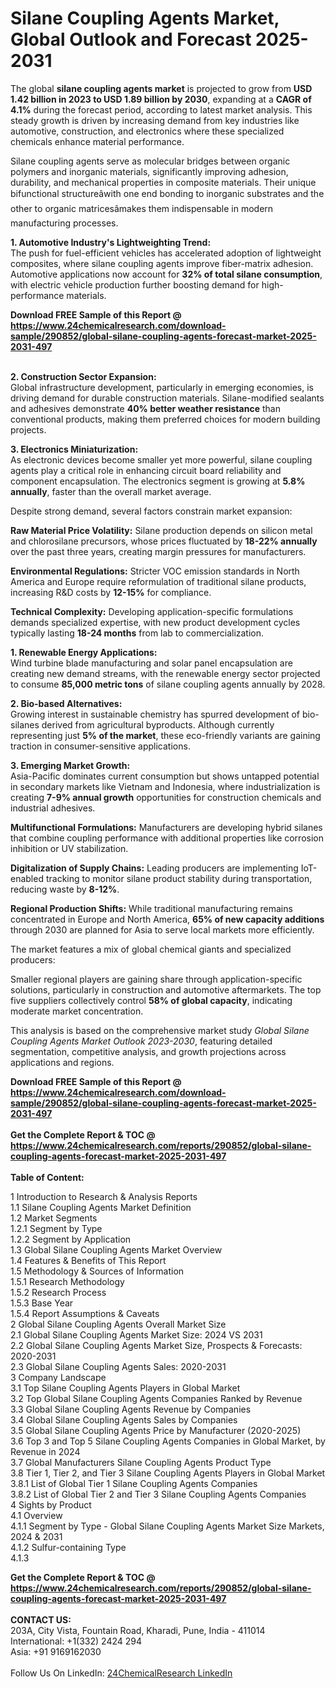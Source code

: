 <h1>Silane Coupling Agents Market, Global Outlook and Forecast 2025-2031</h1><p>The global <strong>silane coupling agents market</strong> is projected to grow from <strong>USD 1.42 billion in 2023 to USD 1.89 billion by 2030</strong>, expanding at a <strong>CAGR of 4.1%</strong> during the forecast period, according to latest market analysis. This steady growth is driven by increasing demand from key industries like automotive, construction, and electronics where these specialized chemicals enhance material performance.</p><p>Silane coupling agents serve as molecular bridges between organic polymers and inorganic materials, significantly improving adhesion, durability, and mechanical properties in composite materials. Their unique bifunctional structureâwith one end bonding to inorganic substrates and the other to organic matricesâmakes them indispensable in modern manufacturing processes.</p><p><strong>1. Automotive Industry's Lightweighting Trend:</strong><br>
The push for fuel-efficient vehicles has accelerated adoption of lightweight composites, where silane coupling agents improve fiber-matrix adhesion. Automotive applications now account for <strong>32% of total silane consumption</strong>, with electric vehicle production further boosting demand for high-performance materials.</p><div><b>Download FREE Sample of this Report @ 
            <a href="https://www.24chemicalresearch.com/download-sample/290852/global-silane-coupling-agents-forecast-market-2025-2031-497">
            https://www.24chemicalresearch.com/download-sample/290852/global-silane-coupling-agents-forecast-market-2025-2031-497</a></b></div><br><p><strong>2. Construction Sector Expansion:</strong><br>
Global infrastructure development, particularly in emerging economies, is driving demand for durable construction materials. Silane-modified sealants and adhesives demonstrate <strong>40% better weather resistance</strong> than conventional products, making them preferred choices for modern building projects.</p><p><strong>3. Electronics Miniaturization:</strong><br>
As electronic devices become smaller yet more powerful, silane coupling agents play a critical role in enhancing circuit board reliability and component encapsulation. The electronics segment is growing at <strong>5.8% annually</strong>, faster than the overall market average.</p><p>Despite strong demand, several factors constrain market expansion:</p><p><strong>Raw Material Price Volatility:</strong> Silane production depends on silicon metal and chlorosilane precursors, whose prices fluctuated by <strong>18-22% annually</strong> over the past three years, creating margin pressures for manufacturers.</p><p><strong>Environmental Regulations:</strong> Stricter VOC emission standards in North America and Europe require reformulation of traditional silane products, increasing R&amp;D costs by <strong>12-15%</strong> for compliance.</p><p><strong>Technical Complexity:</strong> Developing application-specific formulations demands specialized expertise, with new product development cycles typically lasting <strong>18-24 months</strong> from lab to commercialization.</p><p><strong>1. Renewable Energy Applications:</strong><br>
Wind turbine blade manufacturing and solar panel encapsulation are creating new demand streams, with the renewable energy sector projected to consume <strong>85,000 metric tons</strong> of silane coupling agents annually by 2028.</p><p><strong>2. Bio-based Alternatives:</strong><br>
Growing interest in sustainable chemistry has spurred development of bio-silanes derived from agricultural byproducts. Although currently representing just <strong>5% of the market</strong>, these eco-friendly variants are gaining traction in consumer-sensitive applications.</p><p><strong>3. Emerging Market Growth:</strong><br>
Asia-Pacific dominates current consumption but shows untapped potential in secondary markets like Vietnam and Indonesia, where industrialization is creating <strong>7-9% annual growth</strong> opportunities for construction chemicals and industrial adhesives.</p><p><strong>Multifunctional Formulations:</strong> Manufacturers are developing hybrid silanes that combine coupling performance with additional properties like corrosion inhibition or UV stabilization.</p><p><strong>Digitalization of Supply Chains:</strong> Leading producers are implementing IoT-enabled tracking to monitor silane product stability during transportation, reducing waste by <strong>8-12%</strong>.</p><p><strong>Regional Production Shifts:</strong> While traditional manufacturing remains concentrated in Europe and North America, <strong>65% of new capacity additions</strong> through 2030 are planned for Asia to serve local markets more efficiently.</p><p>The market features a mix of global chemical giants and specialized producers:</p><p>Smaller regional players are gaining share through application-specific solutions, particularly in construction and automotive aftermarkets. The top five suppliers collectively control <strong>58% of global capacity</strong>, indicating moderate market concentration.</p><p>This analysis is based on the comprehensive market study <em>Global Silane Coupling Agents Market Outlook 2023-2030</em>, featuring detailed segmentation, competitive analysis, and growth projections across applications and regions.</p><div><b>Download FREE Sample of this Report @ 
            <a href="https://www.24chemicalresearch.com/download-sample/290852/global-silane-coupling-agents-forecast-market-2025-2031-497">
            https://www.24chemicalresearch.com/download-sample/290852/global-silane-coupling-agents-forecast-market-2025-2031-497</a></b></div><br><div><b>Get the Complete Report & TOC @ 
            <a href="https://www.24chemicalresearch.com/reports/290852/global-silane-coupling-agents-forecast-market-2025-2031-497">
            https://www.24chemicalresearch.com/reports/290852/global-silane-coupling-agents-forecast-market-2025-2031-497</a></b></div><br>
            <b>Table of Content:</b><p>1 Introduction to Research & Analysis Reports<br />
 1.1 Silane Coupling Agents Market Definition<br />
 1.2 Market Segments<br />
 1.2.1 Segment by Type<br />
 1.2.2 Segment by Application<br />
 1.3 Global Silane Coupling Agents Market Overview<br />
 1.4 Features & Benefits of This Report<br />
 1.5 Methodology & Sources of Information<br />
 1.5.1 Research Methodology<br />
 1.5.2 Research Process<br />
 1.5.3 Base Year<br />
 1.5.4 Report Assumptions & Caveats<br />
2 Global Silane Coupling Agents Overall Market Size<br />
 2.1 Global Silane Coupling Agents Market Size: 2024 VS 2031<br />
 2.2 Global Silane Coupling Agents Market Size, Prospects & Forecasts: 2020-2031<br />
 2.3 Global Silane Coupling Agents Sales: 2020-2031<br />
3 Company Landscape<br />
 3.1 Top Silane Coupling Agents Players in Global Market<br />
 3.2 Top Global Silane Coupling Agents Companies Ranked by Revenue<br />
 3.3 Global Silane Coupling Agents Revenue by Companies<br />
 3.4 Global Silane Coupling Agents Sales by Companies<br />
 3.5 Global Silane Coupling Agents Price by Manufacturer (2020-2025)<br />
 3.6 Top 3 and Top 5 Silane Coupling Agents Companies in Global Market, by Revenue in 2024<br />
 3.7 Global Manufacturers Silane Coupling Agents Product Type<br />
 3.8 Tier 1, Tier 2, and Tier 3 Silane Coupling Agents Players in Global Market<br />
 3.8.1 List of Global Tier 1 Silane Coupling Agents Companies<br />
 3.8.2 List of Global Tier 2 and Tier 3 Silane Coupling Agents Companies<br />
4 Sights by Product<br />
 4.1 Overview<br />
 4.1.1 Segment by Type - Global Silane Coupling Agents Market Size Markets, 2024 & 2031<br />
 4.1.2 Sulfur-containing Type<br />
 4.1.3 </p><div><b>Get the Complete Report & TOC @ 
            <a href="https://www.24chemicalresearch.com/reports/290852/global-silane-coupling-agents-forecast-market-2025-2031-497">
            https://www.24chemicalresearch.com/reports/290852/global-silane-coupling-agents-forecast-market-2025-2031-497</a></b></div><br><b>CONTACT US:</b><br>
            203A, City Vista, Fountain Road, Kharadi, Pune, India - 411014<br>
            International: +1(332) 2424 294<br>
            Asia: +91 9169162030 <br><br>
            Follow Us On LinkedIn: <a href="https://www.linkedin.com/company/24chemicalresearch/">24ChemicalResearch LinkedIn</a>